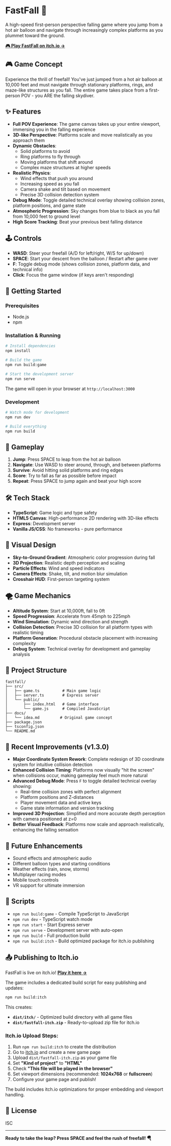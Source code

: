 # FastFall 🎈

A high-speed first-person perspective falling game where you jump from a hot air balloon and navigate through increasingly complex platforms as you plummet toward the ground.

**[🎮 Play FastFall on itch.io →](https://codeflaw.itch.io/fastfall)**

## 🎮 Game Concept

Experience the thrill of freefall! You've just jumped from a hot air balloon at 10,000 feet and must navigate through stationary platforms, rings, and maze-like structures as you fall. The entire game takes place from a first-person POV - you ARE the falling skydiver.

## ✨ Features

- **Full POV Experience**: The game canvas takes up your entire viewport, immersing you in the falling experience
- **3D-like Perspective**: Platforms scale and move realistically as you approach them
- **Dynamic Obstacles**: 
  - Solid platforms to avoid
  - Ring platforms to fly through
  - Moving platforms that shift around
  - Complex maze structures at higher speeds
- **Realistic Physics**: 
  - Wind effects that push you around
  - Increasing speed as you fall
  - Camera shake and tilt based on movement
  - Precise 3D collision detection system
- **Debug Mode**: Toggle detailed technical overlay showing collision zones, platform positions, and game state
- **Atmospheric Progression**: Sky changes from blue to black as you fall from 10,000 feet to ground level
- **High Score Tracking**: Beat your previous best falling distance

## 🕹️ Controls

- **WASD**: Steer your freefall (A/D for left/right, W/S for up/down)
- **SPACE**: Start your descent from the balloon / Restart after game over
- **F**: Toggle debug mode (shows collision zones, platform data, and technical info)
- **Click**: Focus the game window (if keys aren't responding)

## 🚀 Getting Started

### Prerequisites
- Node.js
- npm

### Installation & Running

```bash
# Install dependencies
npm install

# Build the game
npm run build:game

# Start the development server
npm run serve
```

The game will open in your browser at `http://localhost:3000`

### Development

```bash
# Watch mode for development
npm run dev

# Build everything
npm run build
```

## 🎯 Gameplay

1. **Jump**: Press SPACE to leap from the hot air balloon
2. **Navigate**: Use WASD to steer around, through, and between platforms
3. **Survive**: Avoid hitting solid platforms and ring edges
4. **Score**: Try to fall as far as possible before impact
5. **Repeat**: Press SPACE to jump again and beat your high score

## 🛠️ Tech Stack

- **TypeScript**: Game logic and type safety
- **HTML5 Canvas**: High-performance 2D rendering with 3D-like effects
- **Express**: Development server
- **Vanilla JS/CSS**: No frameworks - pure performance

## 🎨 Visual Design

- **Sky-to-Ground Gradient**: Atmospheric color progression during fall
- **3D Projection**: Realistic depth perception and scaling
- **Particle Effects**: Wind and speed indicators
- **Camera Effects**: Shake, tilt, and motion blur simulation
- **Crosshair HUD**: First-person targeting system

## 🌪️ Game Mechanics

- **Altitude System**: Start at 10,000ft, fall to 0ft
- **Speed Progression**: Accelerate from 45mph to 225mph
- **Wind Simulation**: Dynamic wind direction and strength
- **Collision Detection**: Precise 3D collision for all platform types with realistic timing
- **Platform Generation**: Procedural obstacle placement with increasing complexity
- **Debug System**: Technical overlay for development and gameplay analysis

## 📁 Project Structure

```
fastfall/
├── src/
│   ├── game.ts          # Main game logic
│   ├── server.ts        # Express server
│   └── public/
│       ├── index.html   # Game interface
│       └── game.js      # Compiled JavaScript
├── docs/
│   └── idea.md         # Original game concept
├── package.json
├── tsconfig.json
└── README.md
```

## 🔧 Recent Improvements (v1.3.0)

- **Major Coordinate System Rework**: Complete redesign of 3D coordinate system for intuitive collision detection
- **Enhanced Collision Timing**: Platforms now visually "hit the screen" when collisions occur, making gameplay feel much more natural
- **Advanced Debug Mode**: Press `F` to toggle detailed technical overlay showing:
  - Real-time collision zones with perfect alignment
  - Platform positions and Z-distances
  - Player movement data and active keys
  - Game state information and version tracking
- **Improved 3D Projection**: Simplified and more accurate depth perception with camera positioned at z=0
- **Better Visual Feedback**: Platforms now scale and approach realistically, enhancing the falling sensation

## 🎯 Future Enhancements

- Sound effects and atmospheric audio
- Different balloon types and starting conditions
- Weather effects (rain, snow, storms)
- Multiplayer racing modes
- Mobile touch controls
- VR support for ultimate immersion

## 🔧 Scripts

- `npm run build:game` - Compile TypeScript to JavaScript
- `npm run dev` - TypeScript watch mode
- `npm run start` - Start Express server
- `npm run serve` - Development server with auto-open
- `npm run build` - Full production build
- `npm run build:itch` - Build optimized package for itch.io publishing

## 📤 Publishing to Itch.io

FastFall is live on itch.io! **[Play it here →](https://codeflaw.itch.io/fastfall)**

The game includes a dedicated build script for easy publishing and updates:

```bash
npm run build:itch
```

This creates:
- **`dist/itch/`** - Optimized build directory with all game files
- **`dist/fastfall-itch.zip`** - Ready-to-upload zip file for itch.io

### Itch.io Upload Steps:
1. Run `npm run build:itch` to create the distribution
2. Go to [itch.io](https://itch.io) and create a new game page
3. Upload `dist/fastfall-itch.zip` as your game file
4. Set **"Kind of project"** to **"HTML"**
5. Check **"This file will be played in the browser"**
6. Set viewport dimensions (recommended: **1024x768** or **fullscreen**)
7. Configure your game page and publish!

The build includes itch.io optimizations for proper embedding and viewport handling.

## 📝 License

ISC

---

**Ready to take the leap? Press SPACE and feel the rush of freefall! 🪂**
